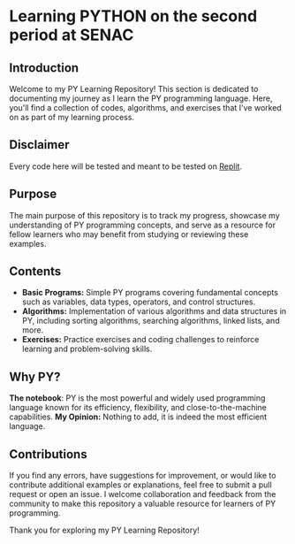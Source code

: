 # Learning PYTHON on the second period at SENAC

## Introduction
Welcome to my PY Learning Repository! 
This section is dedicated to documenting my journey as I learn the PY programming language. 
Here, you'll find a collection of codes, algorithms, and exercises that I've worked on as part of my learning process.

## Disclaimer
Every code here will be tested and meant to be tested on [Replit](https://replit.com).

## Purpose
The main purpose of this repository is to track my progress, showcase my understanding of PY programming concepts, and serve as a resource for fellow learners who may benefit from studying or reviewing these examples.

## Contents
- **Basic Programs:** Simple PY programs covering fundamental concepts such as variables, data types, operators, and control structures.
- **Algorithms:** Implementation of various algorithms and data structures in PY, including sorting algorithms, searching algorithms, linked lists, and more.
- **Exercises:** Practice exercises and coding challenges to reinforce learning and problem-solving skills.

## Why PY?
**The notebook**: PY is the most powerful and widely used programming language known for its efficiency, flexibility, and close-to-the-machine capabilities.
**My Opinion:** Nothing to add, it is indeed the most efficient language.

## Contributions
If you find any errors, have suggestions for improvement, or would like to contribute additional examples or explanations, feel free to submit a pull request or open an issue. I welcome collaboration and feedback from the community to make this repository a valuable resource for learners of PY programming.

Thank you for exploring my PY Learning Repository!
